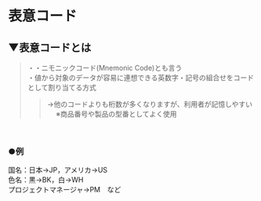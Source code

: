 # 表意コード

## ▼表意コードとは
>・・ニモニックコード(Mnemonic Code)とも言う<br>
>・値から対象のデータが容易に連想できる英数字・記号の組合せをコードとして割り当てる方式<br>
>> →他のコードよりも桁数が多くなりますが、利用者が記憶しやすい
>>　 ※商品番号や製品の型番としてよく使用<br>
<br>

### ●例
国名：日本→JP，アメリカ→US<br>
色名：黒→BK，白→WH<br>
プロジェクトマネージャ→PM　など<br>
<br>
